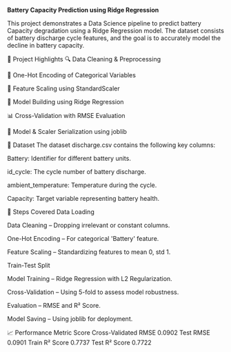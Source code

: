 **Battery Capacity Prediction using Ridge Regression**

This project demonstrates a Data Science pipeline to predict battery Capacity degradation using a Ridge Regression model. The dataset consists of battery discharge cycle features, and the goal is to accurately model the decline in battery capacity.

🚀 Project Highlights
🔍 Data Cleaning & Preprocessing

🎯 One-Hot Encoding of Categorical Variables

📐 Feature Scaling using StandardScaler

🔄 Model Building using Ridge Regression

📊 Cross-Validation with RMSE Evaluation

📁 Model & Scaler Serialization using joblib

📁 Dataset
The dataset discharge.csv contains the following key columns:

Battery: Identifier for different battery units.

id_cycle: The cycle number of battery discharge.

ambient_temperature: Temperature during the cycle.

Capacity: Target variable representing battery health.

📌 Steps Covered
Data Loading

Data Cleaning – Dropping irrelevant or constant columns.

One-Hot Encoding – For categorical 'Battery' feature.

Feature Scaling – Standardizing features to mean 0, std 1.

Train-Test Split

Model Training – Ridge Regression with L2 Regularization.

Cross-Validation – Using 5-fold to assess model robustness.

Evaluation – RMSE and R² Score.

Model Saving – Using joblib for deployment.

📈 Performance
Metric	Score
Cross-Validated RMSE	0.0902
Test RMSE	0.0901
Train R² Score	0.7737
Test R² Score	0.7722


